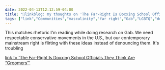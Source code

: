 ```yaml
---
date: 2022-04-13T12:12:59-04:00
title: "🔗linkblog: my thoughts on 'The Far-Right Is Doxxing School Officials They Think Are “Groomers”'"
tags: ["link","Communities","masculinity","far right","Gab","LGBTQ","doxxing"]
---
```

This matches rhetoric I'm reading while doing research on Gab. We need respectable conservative movements in the U.S., but our contemporary mainstream right is flirting with these ideas instead of denouncing them. It's troubling
 
[link to 'The Far-Right Is Doxxing School Officials They Think Are “Groomers”'](https://www.vice.com/en/article/jgm3xx/far-right-groomers-doxxing-school-officials)
